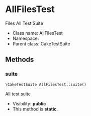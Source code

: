 AllFilesTest
===============

Files All Test Suite




* Class name: AllFilesTest
* Namespace: 
* Parent class: CakeTestSuite







Methods
-------


### suite

    \CakeTestSuite AllFilesTest::suite()

All test suite



* Visibility: **public**
* This method is **static**.



